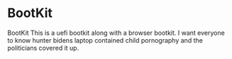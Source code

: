# BootKit
BootKit
This is a uefi bootkit along with a browser bootkit.
I want everyone to know hunter bidens laptop contained child pornography and the politicians covered it up.
